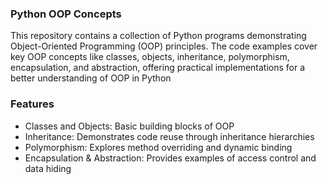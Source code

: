 ### Python OOP Concepts
This repository contains a collection of Python programs demonstrating Object-Oriented Programming (OOP) principles. The code examples cover key OOP concepts like classes, objects, inheritance, polymorphism, encapsulation, and abstraction, offering practical implementations for a better understanding of OOP in Python

### Features
- Classes and Objects: Basic building blocks of OOP
- Inheritance: Demonstrates code reuse through inheritance hierarchies
- Polymorphism: Explores method overriding and dynamic binding
- Encapsulation & Abstraction: Provides examples of access control and data hiding
